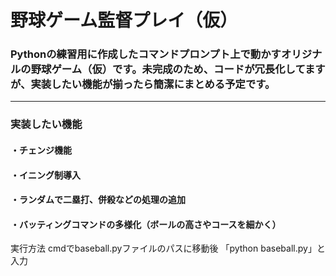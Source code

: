 # 野球ゲーム監督プレイ（仮）

### Pythonの練習用に作成したコマンドプロンプト上で動かすオリジナルの野球ゲーム（仮）です。未完成のため、コードが冗長化してますが、実装したい機能が揃ったら簡潔にまとめる予定です。
------------------------------------------------------------------
### 実装したい機能
#### ・チェンジ機能
#### ・イニング制導入
#### ・ランダムで二塁打、併殺などの処理の追加
#### ・バッティングコマンドの多様化（ボールの高さやコースを細かく）

実行方法
cmdでbaseball.pyファイルのパスに移動後
「python baseball.py」と入力
